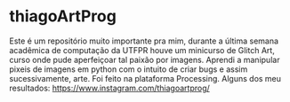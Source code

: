 # thiagoArtProg
Este é um repositório muito importante pra mim, durante a última semana acadêmica de computação da UTFPR houve um minicurso de Glitch Art, curso onde pude aperfeiçoar tal paixão por imagens. Aprendi a manipular pixeis de imagens em python com o intuito de criar bugs e assim sucessivamente, arte.
Foi feito na plataforma Processing.
Alguns dos meu resultados:
https://www.instagram.com/thiagoartprog/
